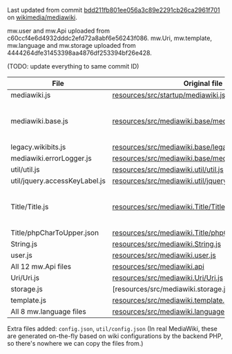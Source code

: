 
Last updated from commit [bdd211fb801ee056a3c89e2291cb26ca2961f701](https://github.com/wikimedia/mediawiki/tree/bdd211fb801ee056a3c89e2291cb26ca2961f701) on [wikimedia/mediawiki](https://github.com/wikimedia/mediawiki).

mw.user and mw.Api uploaded from c60ccf4e6d4932dddc2efd72a8abf6e56243f086. mw.Uri, mw.template, mw.language and mw.storage uploaded from 4444264dfe31453398aa4876df253394bf26e428.

(TODO: update everything to same commit ID)

| File         | Original file | Patches  | 
|--------------|---------------|----------|
| mediawiki.js |  [resources/src/startup/mediawiki.js] | None |
| mediawiki.base.js | [resources/src/mediawiki.base/mediawiki.base.js] | Removed the last few lines: `while ( queue[ 0 ] ) { window.RLQ.push( queue.shift() ); }` 
| legacy.wikibits.js | [resources/src/mediawiki.base/legacy.wikibits.js] | None
| mediawiki.errorLogger.js | [resources/src/mediawiki.base/mediawiki.errorLogger.js] | None
| util/util.js | [resources/src/mediawiki.util/util.js] | None |
| util/jquery.accessKeyLabel.js | [resources/src/mediawiki.util/jquery.accessKeyLabel.js] | None |
| Title/Title.js| [resources/src/mediawiki.Title/Title.js] | Changed import `require( 'mediawiki.String' )` to `require( '../String' )` |
| Title/phpCharToUpper.json | [resources/src/mediawiki.Title/phpCharToUpper.json] | None |
| String.js | [resources/src/mediawiki.String.js]  | None |
| user.js | [resources/src/mediawiki.user.js] | None
| All 12 mw.Api files | [resources/src/mediawiki.api] | None 
| Uri/Uri.js | [resources/src/mediawiki.Uri/Uri.js] | None 
| storage.js | [resources/src/mediawiki.storage.js] | None
| template.js | [resources/src/mediawiki.template.js] | None
| All 8 mw.language files | [resources/src/mediawiki.language] | None

Extra files added: `config.json`, `util/config.json` (In real MediaWiki, these are generated on-the-fly based on wiki configurations by the backend PHP, so there's nowhere we can copy the files from.)

[resources/src/startup/mediawiki.js]: https://github.com/wikimedia/mediawiki/blob/master/resources/src/startup/mediawiki.js
[resources/src/mediawiki.base/mediawiki.base.js]: https://github.com/wikimedia/mediawiki/blob/master/resources/src/mediawiki.base/mediawiki.base.js
[resources/src/mediawiki.base/legacy.wikibits.js]: https://github.com/wikimedia/mediawiki/blob/master/resources/src/mediawiki.base/legacy.wikibits.js
[resources/src/mediawiki.base/mediawiki.errorLogger.js]: https://github.com/wikimedia/mediawiki/blob/master/resources/src/mediawiki.base/mediawiki.errorLogger.js
[resources/src/mediawiki.util/util.js]: https://github.com/wikimedia/mediawiki/blob/master/resources/src/mediawiki.util/util.js
[resources/src/mediawiki.util/jquery.accessKeyLabel.js]: https://github.com/wikimedia/mediawiki/blob/master/resources/src/mediawiki.util/jquery.accessKeyLabel.js
[resources/src/mediawiki.Title/Title.js]: https://github.com/wikimedia/mediawiki/blob/master/resources/src/mediawiki.Title/Title.js
[resources/src/mediawiki.Title/phpCharToUpper.json]: https://github.com/wikimedia/mediawiki/blob/master/resources/src/mediawiki.Title/phpCharToUpper.json
[resources/src/mediawiki.String.js]: https://github.com/wikimedia/mediawiki/blob/master/resources/src/mediawiki.String.js
[resources/src/mediawiki.user.js]: https://github.com/wikimedia/mediawiki/tree/master/resources/src/mediawiki.user.js
[resources/src/mediawiki.api]: https://github.com/wikimedia/mediawiki/tree/master/resources/src/mediawiki.api
[resources/src/mediawiki.Uri/Uri.js]: https://github.com/wikimedia/mediawiki/blob/master/resources/src/mediawiki.Uri/Uri.js
[resources/src/mediawiki.template.js]: https://github.com/wikimedia/mediawiki/blob/master/resources/src/mediawiki.template.js
[resources/src/mediawiki.language]: https://github.com/wikimedia/mediawiki/tree/master/resources/src/mediawiki.language